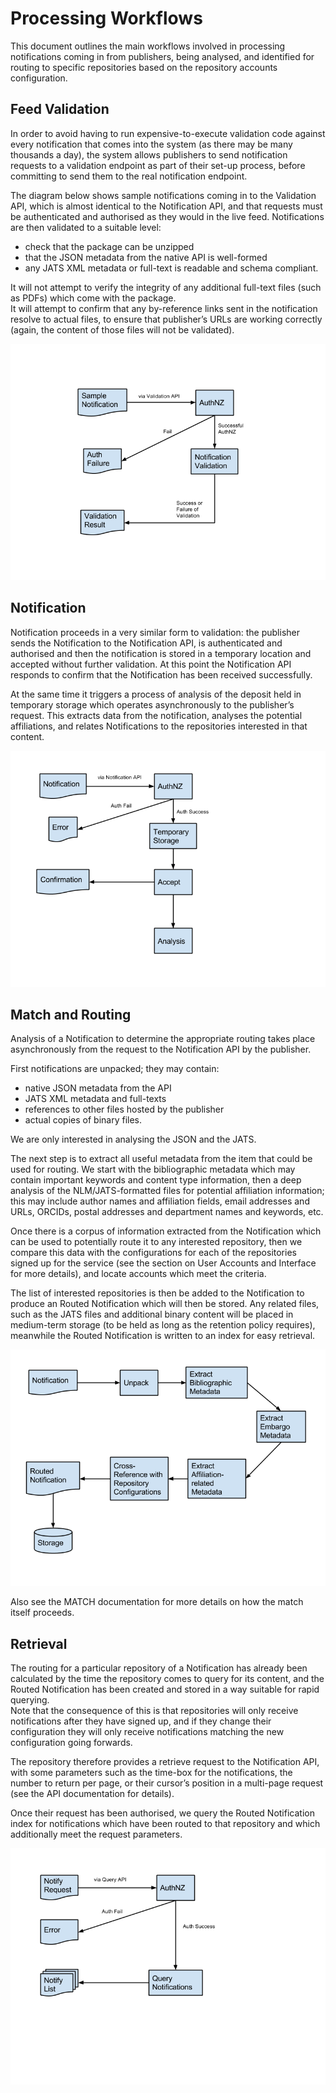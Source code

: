 # Processing Workflows

This document outlines the main workflows involved in processing notifications coming in from publishers, being analysed, 
and identified for routing to specific repositories based on the repository accounts configuration.

## Feed Validation

In order to avoid having to run expensive-to-execute validation code against every notification that comes into the system 
(as there may be many thousands a day), the system allows publishers to send notification requests to a validation
endpoint as part of their set-up process, before committing to send them to the real notification endpoint.  

The diagram below shows sample notifications coming in to the Validation API, which is almost identical to the Notification 
API, and that requests must be authenticated and authorised as they would in the live feed.  Notifications are then 
validated to a suitable level: 

* check that the package can be unzipped
* that the JSON metadata from the native API is well-formed
* any JATS XML metadata or full-text is readable and schema compliant.  

It will not attempt to verify the integrity of any additional full-text files (such as PDFs) which come with the package.  
It will attempt to confirm that any by-reference links sent in the notification resolve to actual files, to ensure that 
publisher’s URLs are working correctly (again, the content of those files will not be validated).

![FeedValidation](https://raw.githubusercontent.com/JiscPER/jper/develop/docs/system/FeedValidation.png)


## Notification

Notification proceeds in a very similar form to validation: the publisher sends the Notification to the Notification API, 
is authenticated and authorised and then the notification is stored in a temporary location and accepted without further 
validation.  At this point the Notification API responds to confirm that the Notification has been received successfully.  

At the same time it triggers a process of analysis of the deposit held in temporary storage which operates asynchronously 
to the publisher’s request.  This extracts data from the notification, analyses 
the potential affiliations, and relates Notifications to the repositories interested in that content.

![CreateNotification](https://raw.githubusercontent.com/JiscPER/jper/develop/docs/system/CreateNotification.png)

## Match and Routing

Analysis of a Notification to determine the appropriate routing takes place asynchronously from the request to the 
Notification API by the publisher.

First notifications are unpacked; they may contain:
 
* native JSON metadata from the API
* JATS XML metadata and full-texts
* references to other files hosted by the publisher
* actual copies of binary files.  

We are only interested in analysing the JSON and the JATS.

The next step is to extract all useful metadata from the item that could be used for routing.  We start with the 
bibliographic metadata which may contain important keywords and content type information, then a deep analysis of the NLM/JATS-formatted 
files for potential affiliation information; this may include author names and affiliation fields, email addresses and 
URLs, ORCIDs, postal addresses and department names and keywords, etc.

Once there is a corpus of information extracted from the Notification which can be used to potentially route it to any 
interested repository, then we compare this data with the configurations for each of the repositories signed up for 
the service (see the section on User Accounts and Interface for more details), and locate accounts which meet the criteria.

The list of interested repositories is then be added to the Notification to produce an Routed Notification which will 
then be stored.  Any related files, such as the JATS files and additional binary content will be placed in medium-term 
storage (to be held as long as the retention policy requires), meanwhile the Routed Notification is written to an 
index for easy retrieval.

![MatchRouting](https://raw.githubusercontent.com/JiscPER/jper/develop/docs/system/MatchRouting.png)

Also see the MATCH documentation for more details on how the match itself proceeds.

## Retrieval

The routing for a particular repository of a Notification has already been calculated by the time the repository comes to 
query for its content, and the Routed Notification has been created and stored in a way suitable for rapid querying.  
Note that the consequence of this is that repositories will only receive notifications after they have signed up, and if 
they change their configuration they will only receive notifications matching the new configuration going forwards.

The repository therefore provides a retrieve request to the Notification API, with some parameters such as the time-box for the notifications, 
the number to return per page, or their cursor’s position in a multi-page request (see the API documentation for details).  

Once their request has been authorised, we query the Routed Notification index for notifications which have been routed to that repository 
and which additionally meet the request parameters.

![Retrieval](https://raw.githubusercontent.com/JiscPER/jper/develop/docs/system/Retrieval.png)
